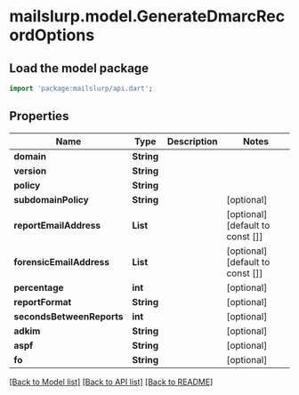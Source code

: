 # mailslurp.model.GenerateDmarcRecordOptions

## Load the model package
```dart
import 'package:mailslurp/api.dart';
```

## Properties
Name | Type | Description | Notes
------------ | ------------- | ------------- | -------------
**domain** | **String** |  | 
**version** | **String** |  | 
**policy** | **String** |  | 
**subdomainPolicy** | **String** |  | [optional] 
**reportEmailAddress** | **List<String>** |  | [optional] [default to const []]
**forensicEmailAddress** | **List<String>** |  | [optional] [default to const []]
**percentage** | **int** |  | [optional] 
**reportFormat** | **String** |  | [optional] 
**secondsBetweenReports** | **int** |  | [optional] 
**adkim** | **String** |  | [optional] 
**aspf** | **String** |  | [optional] 
**fo** | **String** |  | [optional] 

[[Back to Model list]](../README#documentation-for-models) [[Back to API list]](../README#documentation-for-api-endpoints) [[Back to README]](../README)


